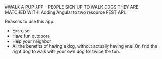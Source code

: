 #WALK A PUP APP - PEOPLE SIGN UP TO WALK DOGS THEY ARE MATCHED WITH!
Adding Angular to two resource REST API.

Reasons to use this app:
- Exercise
- Have fun outdoors
- Help your neighbor
- All the benefits of having a dog, without actually having one! Or, find the right dog to walk with your own dog for twice the fun.
